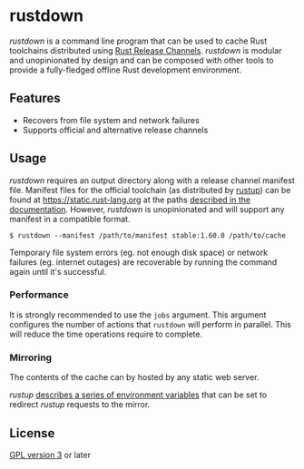 # rustdown

*rustdown* is a command line program that can be used to cache Rust toolchains distributed using
[Rust Release Channels](https://forge.rust-lang.org/infra/channel-layout.html). *rustdown* is
modular and unopinionated by design and can be composed with other tools to provide a fully-fledged
offline Rust development environment.

## Features

- Recovers from file system and network failures
- Supports official and alternative release channels

## Usage

*rustdown* requires an output directory along with a release channel manifest file. Manifest files
for the official toolchain (as distributed by [rustup](https://rustup.rs/)) can be found at
<https://static.rust-lang.org> at the paths [described in the
documentation](https://forge.rust-lang.org/infra/channel-layout.html#channel-manifests). However,
*rustdown* is unopinionated and will support any manifest in a compatible format.

```
$ rustdown --manifest /path/to/manifest stable:1.60.0 /path/to/cache
```

Temporary file system errors (eg. not enough disk space) or network failures (eg. internet outages)
are recoverable by running the command again until it's successful.

### Performance

It is strongly recommended to use the `jobs` argument. This argument configures the number of
actions that `rustdown` will perform in parallel. This will reduce the time operations require to
complete.

### Mirroring

The contents of the cache can by hosted by any static web server.

*rustup* [describes a series of environment
variables](https://rust-lang.github.io/rustup/environment-variables.html) that can be set to
redirect *rustup* requests to the mirror.

## License

[GPL version 3](https://www.gnu.org/licenses/gpl-3.0.en.html) or later
